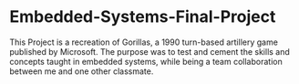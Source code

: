 # Embedded-Systems-Final-Project
This Project is a recreation of Gorillas, a 1990 turn-based artillery game published by Microsoft. The purpose was to test and cement the skills and concepts taught in embedded systems, while being a team collaboration between me and one other classmate.

